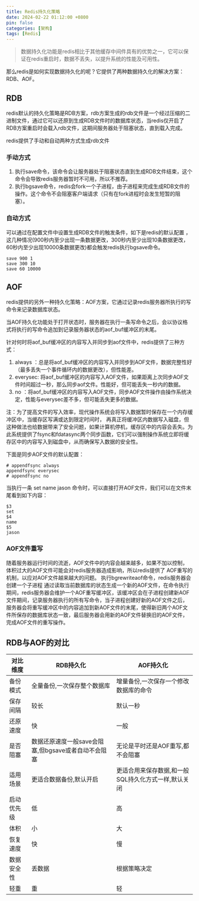 ```yaml
---
title: Redis持久化策略
date: 2024-02-22 01:12:00 +0800
pin: false 
categories: [架构]
tags: [Redis]
---
```


> 数据持久化功能是redis相比于其他缓存中间件具有的优势之一，它可以保证在redis重启时，数据不丢失，以提升系统的性能及可用性。

那么redis是如何实现数据持久化的呢？它提供了两种数据持久化的解决方案： RDB、AOF。

## RDB

redis默认的持久化策略是RDB方案，rdb方案生成的rdb文件是一个经过压缩的二进制文件，通过它可以还原到生成RDB文件时的数据库状态，当redis仅开启了RDB方案重启时会载入rdb文件，这期间服务器处于阻塞状态，直到载入完成。

redis提供了手动和自动两种方式生成rdb文件

### 手动方式

1. 执行save命令，该命令会让服务器处于阻塞状态直到生成RDB文件结束，这个命令会导致redis服务器暂时不可用，所以不推荐。
2. 执行bgsave命令，redis会fork一个子进程，由子进程来完成生成RDB文件的操作。这个命令不会阻塞客户端请求（只有在fork进程时会发生短暂的阻塞）。

### 自动方式

可以通过在配置文件中设置生成RDB文件的触发条件，如下是redis的默认配置 ，这几种情况(900秒内至少出现一条数据更改，300秒内至少出现10条数据更改，60秒内至少出现10000条数据更改)都会触发redis执行bgsave命令。

```
save 900 1
save 300 10
save 60 10000
```

## AOF 

redis提供的另外一种持久化策略：AOF方案，它通过记录redis服务器所执行的写命令来记录数据库状态。

当AOF持久化功能处于打开状态时，服务器在执行一条写命令之后，会以协议格式将执行的写命令追加到记录服务器状态的aof_buf缓冲区的末尾。

针对何时将aof_buf缓冲区的内容写入并同步到aof文件中，redis提供了三种方式：

1. always ：总是将aof_buf缓冲区的内容写入并同步到AOF文件，数据完整性好（最多丢失一个事件循环内的数据更改），但性能差。
2. everysec:  将aof_buf缓冲区的内容写入AOF文件，如果距离上次同步AOF文件时间超过一秒，那么同步aof文件。性能好，但可能丢失一秒内的数据。
3. no ：将aof_buf缓冲区的内容写入AOF文件，同步AOF文件操作由操作系统决定，性能与everysec差不多，但可能丢失更多的数据。

注：为了提高文件的写入效率，现代操作系统会将写入数据暂时保存在一个内存缓冲区中，当缓存区写满或达到限定时间时， 再真正将缓冲区内数据写入磁盘，但这种做法也给数据带来了安全问题，如果计算机停机，缓存区中的内容会丢失。为此系统提供了fsync和fdatasync两个同步函数，它们可以强制操作系统立即将缓存区中的内容写入到磁盘中，从而确保写入数据的安全性。

下面是同步AOF文件的默认配置：

```
# appendfsync always
appendfsync everysec
# appendfsync no
```

当执行一条 set name jason 命令时，可以直接打开AOF文件，我们可以在文件末尾看到如下内容：  

```
$3
set
$4
name
$5
jason
```

### AOF文件重写

随着服务器运行时间的流逝，AOF文件中的内容会越来越多，如果不加以控制，体积过大的AOF文件可能会对redis服务器造成影响，所以redis提供了 AOF重写的机制，以应对AOF文件越来越大的问题。 执行bgrewriteaof命令，redis服务器会创建一个子进程 通过读取当前数据库的状态生成一个新的AOF文件，在命令执行期间，redis服务器会维护一个AOF重写缓冲区，该缓冲区会在子进程创建新AOF文件期间，记录服务器执行的所有写命令，当子进程创建好新的AOF文件之后，服务器会将重写缓冲区中的内容追加到新AOF文件的末尾，使得新旧两个AOF文件所保存的数据库状态一致，最后服务器会用新的AOF文件替换旧的AOF文件，完成AOF文件的重写操作。

## RDB与AOF的对比

|对比维度|RDB持久化|AOF持久化|
|--|--|--|
|备份模式|全量备份,一次保存整个数据库	|增量备份,一次保存一个修改数据库的命令|
|保存间隔|较长	|默认一秒|
|还原速度|快	|一般|
|是否阻塞|数据还原速度一般save会阻塞,但bgsave或者自动不会阻塞	|无论是平时还是AOF重写,都不会阻塞|
|适用场景|更适合数据备份,默认开启	|更适合用来保存数据,和一般SQL持久化方式一样,默认关闭|
|启动优先级| 低	| 高|
|体积|小| 大|
|恢复速度| 快	|慢|
|数据安全性| 丢数据	| 根据策略决定|
|轻重| 重	|轻|

